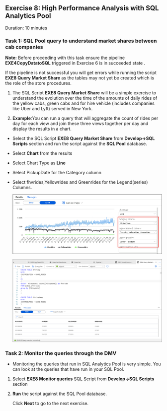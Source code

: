 ## Exercise 8: High Performance Analysis with SQL Analytics Pool

Duration: 10 minutes

### Task 1: SQL Pool query to understand market shares between cab companies

**Note:** Before proceeding with this task ensure the pipeline **EXE4CopyDatatoSQL** triggered in Exercise 6 is in succeeded state .
  
If the pipeline is not successful  you will get errors while running the script **EXE8 Query Market Share** as the tables may not yet be created which is the role of the store procedures.

1. The SQL Script **EXE8 Query Market Share** will be a simple exercise to understand the evolution over the time of the amounts of daily rides of the yellow cabs, green cabs and for hire vehicle (includes companies like Uber and Lyft) served in New York.

2. **Example**:You can run a query that will aggregate the count of rides per day for each view and join these three views together per day and display the results in a chart.

 - Select the SQL Script **EXE8 Query Market Share** from **Develop->SQL Scripts** section and run the script against the **SQL Pool** database.
 - Select **Chart** from the results
 - Select Chart Type as **Line**
 - Select PickupDate for the Category column
 - Select fhvrides,Yellowrides and Greenrides for the Legend(series) Columns.
 
   ![example](images/083.png)
   
   ![example2](images/85.png)

### Task 2: Monitor the queries through the DMV

- Monitoring the queries that run in SQL Analytics Pool is very simple. You can look at the queries that have run in your SQL Pool.

1. Select **EXE8 Monitor queries** SQL Script from **Develop->SQL Scripts** section

2. **Run** the script against the SQL Pool database.
   
   Click **Next** to go to the next exercise.
